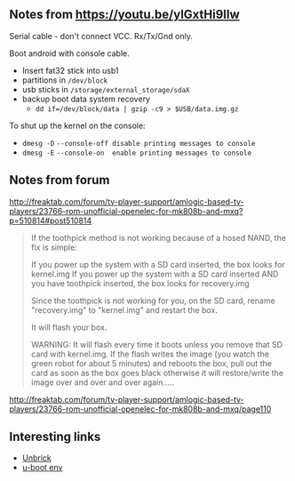 ## Notes from https://youtu.be/yIGxtHi9Ilw

Serial cable - don't connect VCC. Rx/Tx/Gnd only.

Boot android with console cable.
* Insert fat32 stick into usb1
* partitions in `/dev/block`
* usb sticks in `/storage/external_storage/sdaX`
* backup boot data system recovery
  * `dd if=/dev/block/data | gzip -c9 > $USB/data.img.gz`

To shut up the kernel on the console:
* `dmesg -D` `--console-off disable printing messages to console`
* `dmesg -E` `--console-on  enable printing messages to console`

## Notes from forum

http://freaktab.com/forum/tv-player-support/amlogic-based-tv-players/23766-rom-unofficial-openelec-for-mk808b-and-mxq?p=510814#post510814

> If the toothpick method is not working because of a hosed NAND, the fix is simple:
> 
> If you power up the system with a SD card inserted, the box looks for kernel.img
> If you power up the system with a SD card inserted AND you have toothpick inserted, the box looks for recovery.img
> 
> Since the toothpick is not working for you, on the SD card, rename "recovery.img" to "kernel.img" and restart the box.
>
> It will flash your box.
>
> WARNING: It will flash every time it boots unless you remove that SD card with kernel.img. If the flash writes the image (you watch the green robot for about 5 minutes) and reboots the box, pull out the card as soon as the box goes black otherwise it will restore/write the image over and over and over again.....

http://freaktab.com/forum/tv-player-support/amlogic-based-tv-players/23766-rom-unofficial-openelec-for-mk808b-and-mxq/page110

## Interesting links

* [Unbrick](http://freaktab.com/forum/tv-player-support/amlogic-based-tv-players/s805/others-ab/523003-mxq-ott-s805-box-bricked-red-led-constantly-on)
* [u-boot env](http://freaktab.com/forum/tv-player-support/amlogic-based-tv-players/23766-rom-unofficial-openelec-for-mk808b-and-mxq?p=551919#post551919)
